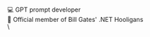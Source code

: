 
💻 GPT prompt developer\
🗿 Official member of Bill Gates' .NET Hooligans\
\

<!--
![](https://github.com/234752/234752/blob/master/noted.gif)
![](https://github.com/234752/234752/blob/master/noway.gif)
**234752/234752** is a ✨ _special_ ✨ repository because its `README.md` (this file) appears on your GitHub profile.
-->
